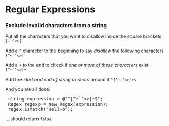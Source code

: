 # Regular Expressions

### Exclude invalid characters from a string

Put all the characters that you want to disallow inside the square brackets <code>\[~\`^<>\]</code>

Add a <code>^</code> character to the beginning to say *disallow* the following characters <code>[^~`^<>]</code>

Add a <code>+</code> to the end to check if *one or more of these characters* exist <code>[^~`^<>]+</code>

Add the *start and end of string anchors* around it <code>^[^~`^<>]+$</code>

 

And you are all done:

<pre>
 string expression = @"^[^~`^<>]+$";
 Regex regexp = new Regex(expression);
 regex.IsMatch("Hell~o");
</pre>

... should return <code>false</code>.
